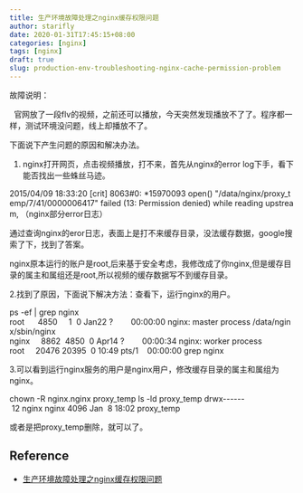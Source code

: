 ```yaml
---
title: 生产环境故障处理之nginx缓存权限问题
author: starifly
date: 2020-01-31T17:45:15+08:00
categories: [nginx]
tags: [nginx]
draft: true
slug: production-env-troubleshooting-nginx-cache-permission-problem
---
```


故障说明：

  官网放了一段flv的视频，之前还可以播放，今天突然发现播放不了了。程序都一样，测试环境没问题，线上却播放不了。

下面说下产生问题的原因和解决办法。

1.  nginx打开网页，点击视频播放，打不来，首先从nginx的error log下手，看下能否找出一些蛛丝马迹。
    

2015/04/09 18:33:20 \[crit\] 8063#0: \*15970093 open() "/data/nginx/proxy\_temp/7/41/0000006417" failed (13: Permission denied) while reading upstream, （nginx部分error日志）

通过查询nginx的eror日志，表面上是打不来缓存目录，没法缓存数据，google搜索了下，找到了答案。

nginx原本运行的账户是root,后来基于安全考虑，我修改成了你nginx,但是缓存目录的属主和属组还是root,所以视频的缓存数据写不到缓存目录。

2.找到了原因，下面说下解决方法：查看下，运行nginx的用户。

ps -ef | grep nginx 
root      4850     1  0 Jan22 ?        00:00:00 nginx: master process /data/nginx/sbin/nginx
nginx     8862  4850  0 Apr14 ?        00:00:34 nginx: worker process 
root     20476 20395  0 10:49 pts/1    00:00:00 grep nginx

3.可以看到运行nginx服务的用户是nginx用户，修改缓存目录的属主和属组为nginx。

chown -R nginx.nginx proxy\_temp
ls -ld proxy\_temp
drwx------ 12 nginx nginx 4096 Jan  8 18:02 proxy\_temp

或者是把proxy\_temp删除，就可以了。

## Reference

- [生产环境故障处理之nginx缓存权限问题](https://blog.51cto.com/taokey/1652911)
